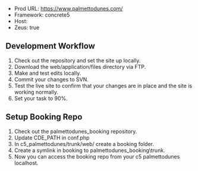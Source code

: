 
* Prod URL: https://www.palmettodunes.com/
* Framework: concrete5
* Host: 
* Zeus: true 


## Development Workflow

1) Check out the repository and set the site up locally.
2) Download the web/application/files directory via FTP.
3) Make and test edits locally.
4) Commit your changes to SVN.
5) Test the live site to confirm that your changes are in place and the site is working normally.
6) Set your task to 90%.

## Setup Booking Repo
1) Check out the palmettodunes_booking repository.
2) Update CDE_PATH in conf.php
3) In c5_palmettodunes/trunk/web/ create a booking folder. 
4) Create a symlink in booking to palmettodunes_booking\trunk.
5) Now you can access the booking repo from your c5 palmettodunes localhost.